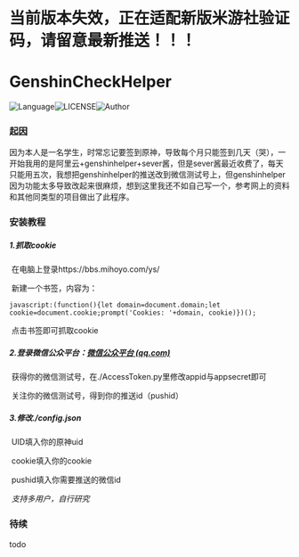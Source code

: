 # **当前版本失效，正在适配新版米游社验证码，请留意最新推送！**！！



# GenshinCheckHelper

![Language](https://img.shields.io/badge/Language-Python-yellow)![LICENSE](https://img.shields.io/badge/LICENSE-GPL--3.0-red)![Author](https://img.shields.io/badge/Author-DanKe-blue)

### 起因

因为本人是一名学生，时常忘记要签到原神，导致每个月只能签到几天（哭），一开始我用的是阿里云+genshinhelper+sever酱，但是sever酱最近收费了，每天只能用五次，我想把genshinhelper的推送改到微信测试号上，但genshinhelper因为功能太多导致改起来很麻烦，想到这里我还不如自己写一个，参考网上的资料和其他同类型的项目做出了此程序。


### 安装教程

##### 1.抓取cookie

​	在电脑上登录https://bbs.mihoyo.com/ys/

​	新建一个书签，内容为：

```
javascript:(function(){let domain=document.domain;let cookie=document.cookie;prompt('Cookies: '+domain, cookie)})();
```

​	点击书签即可抓取cookie

##### 2.登录微信公众平台：[微信公众平台 (qq.com)](https://mp.weixin.qq.com/debug/cgi-bin/sandbox?t=sandbox/login)

​	获得你的微信测试号，在./AccessToken.py里修改appid与appsecret即可

​	关注你的微信测试号，得到你的推送id（pushid）

##### 3.修改./config.json

​	UID填入你的原神uid

​	cookie填入你的cookie

​	pushid填入你需要推送的微信id

​	*支持多用户，自行研究*

### 待续

todo
